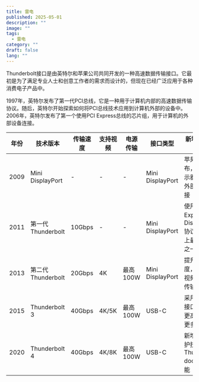 ```yaml
---
title: 雷电
published: 2025-05-01
description: ""
image: ""
tags:
  - 雷电
category: ""
draft: false
lang: ""
---
```


Thunderbolt接口是由英特尔和苹果公司共同开发的一种高速数据传输接口。它最初是为了满足专业人士和创意工作者的需求而设计的，但现在已经广泛应用于各种消费电子产品中。

1997年，英特尔发布了第一代PCI总线，它是一种用于计算机内部的高速数据传输协议。随后，英特尔开始探索如何将PCI总线技术应用到计算机外部的设备中。2006年，英特尔发布了第一个使用PCI Express总线的芯片组，用于计算机的外部设备连接。

|年份|技术版本|传输速度|支持视频|电源传输|接口类型|新增功能/改进|
|---|---|---|---|---|---|---|
|2009|Mini DisplayPort|-|-|-|Mini DisplayPort|苹果公司发布，支持显示器和其他外部设备连接|
|2011|第一代Thunderbolt|10Gbps|-|-|Mini DisplayPort|使用PCI Express和DisplayPort协议，市场上最快接口之一|
|2013|第二代Thunderbolt|20Gbps|4K|最高100W|Mini DisplayPort|提升传输速度，支持4K视频和电源传输|
|2015|Thunderbolt 3|40Gbps|4K/5K|最高100W|USB-C|采用USB-C接口，支持更高速度和更多显示器|
|2020|Thunderbolt 4|40Gbps|4K/8K|最高100W|USB-C|新增DMA保护技术和Thunderbolt dock管理功能|
